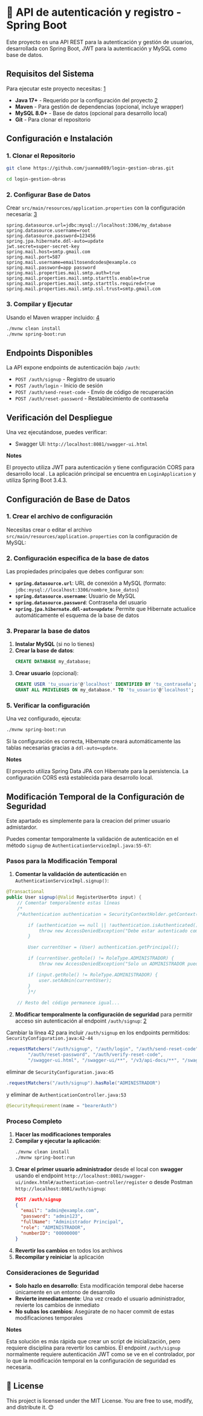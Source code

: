# 🔐 API de autenticación y registro - Spring Boot

Este proyecto es una API REST para la autenticación y gestión de usuarios, desarrollada con Spring Boot, JWT para la autenticación y MySQL como base de datos.

## Requisitos del Sistema

Para ejecutar este proyecto necesitas: [1](#0-0)

- **Java 17+** - Requerido por la configuración del proyecto [2](#0-1)
- **Maven** - Para gestión de dependencias (opcional, incluye wrapper)
- **MySQL 8.0+** - Base de datos (opcional para desarrollo local)
- **Git** - Para clonar el repositorio

## Configuración e Instalación

### 1. Clonar el Repositorio
```bash
git clone https://github.com/juanma089/login-gestion-obras.git
```
```bash
cd login-gestion-obras
```

### 2. Configurar Base de Datos
Crear `src/main/resources/application.properties` con la configuración necesaria: [3](#0-2)

```properties
spring.datasource.url=jdbc:mysql://localhost:3306/my_database
spring.datasource.username=root
spring.datasource.password=123456
spring.jpa.hibernate.ddl-auto=update
jwt.secret=super-secret-key
spring.mail.host=smtp.gmail.com
spring.mail.port=587
spring.mail.username=emailtosendcodes@example.co
spring.mail.password=app password
spring.mail.properties.mail.smtp.auth=true
spring.mail.properties.mail.smtp.starttls.enable=true
spring.mail.properties.mail.smtp.starttls.required=true
spring.mail.properties.mail.smtp.ssl.trust=smtp.gmail.com
```

### 3. Compilar y Ejecutar
Usando el Maven wrapper incluido: [4](#0-3)

```bash
./mvnw clean install
./mvnw spring-boot:run
```

## Endpoints Disponibles

La API expone endpoints de autenticación bajo `/auth`:

- `POST /auth/signup` - Registro de usuario
- `POST /auth/login` - Inicio de sesión
- `POST /auth/send-reset-code` - Envío de código de recuperación
- `POST /auth/reset-password` - Restablecimiento de contraseña

## Verificación del Despliegue

Una vez ejecutándose, puedes verificar:
- Swagger UI: `http://localhost:8081/swagger-ui.html`

**Notes**

El proyecto utiliza JWT para autenticación y tiene configuración CORS para desarrollo local . La aplicación principal se encuentra en `LoginApplication` y utiliza Spring Boot 3.4.3.

## Configuración de Base de Datos

### 1. Crear el archivo de configuración

Necesitas crear o editar el archivo `src/main/resources/application.properties` con la configuración de MySQL:

### 2. Configuración específica de la base de datos

Las propiedades principales que debes configurar son:

- **`spring.datasource.url`**: URL de conexión a MySQL (formato: `jdbc:mysql://localhost:3306/nombre_base_datos`)
- **`spring.datasource.username`**: Usuario de MySQL
- **`spring.datasource.password`**: Contraseña del usuario
- **`spring.jpa.hibernate.ddl-auto=update`**: Permite que Hibernate actualice automáticamente el esquema de la base de datos

### 3. Preparar la base de datos

1. **Instalar MySQL** (si no lo tienes)
2. **Crear la base de datos**:
   ```sql
   CREATE DATABASE my_database;
   ```
3. **Crear usuario** (opcional):
   ```sql
   CREATE USER 'tu_usuario'@'localhost' IDENTIFIED BY 'tu_contraseña';
   GRANT ALL PRIVILEGES ON my_database.* TO 'tu_usuario'@'localhost';
   ```

### 5. Verificar la configuración

Una vez configurado, ejecuta:
```bash
./mvnw spring-boot:run
```

Si la configuración es correcta, Hibernate creará automáticamente las tablas necesarias gracias a `ddl-auto=update`.

**Notes**

El proyecto utiliza Spring Data JPA con Hibernate para la persistencia. La configuración CORS está establecida para desarrollo local.

## Modificación Temporal de la Configuración de Seguridad

Este apartado es simplemente para la creacion del primer usuario admistardor.

Puedes comentar temporalmente la validación de autenticación en el método `signup` de `AuthenticationServiceImpl.java:55-67`:

### Pasos para la Modificación Temporal

1. **Comentar la validación de autenticación** en `AuthenticationServiceImpl.signup()`:

```java
@Transactional
public User signup(@Valid RegisterUserDto input) {
    // Comentar temporalmente estas líneas
    /*
    /*Authentication authentication = SecurityContextHolder.getContext().getAuthentication();

        if (authentication == null || !authentication.isAuthenticated()) {
            throw new AccessDeniedException("Debe estar autenticado como ADMINISTRADOR para crear usuarios.");
        }

        User currentUser = (User) authentication.getPrincipal();

        if (currentUser.getRole() != RoleType.ADMINISTRADOR) {
            throw new AccessDeniedException("Solo un ADMINISTRADOR puede crear nuevos usuarios.");

        if (input.getRole() != RoleType.ADMINISTRADOR) {
            user.setAdmin(currentUser);
        }
        }*/
    
    // Resto del código permanece igual...
```

2. **Modificar temporalmente la configuración de seguridad** para permitir acceso sin autenticación al endpoint `/auth/signup`: [2](#3-1)

Cambiar la línea 42 para incluir `/auth/signup` en los endpoints permitidos:
`SecurityConfiguration.java:42-44`
```java
.requestMatchers("/auth/signup", "/auth/login", "/auth/send-reset-code",
        "/auth/reset-password", "/auth/verify-reset-code",
        "/swagger-ui.html", "/swagger-ui/**", "/v3/api-docs/**", "/swagger-resources/**", "/webjars/**").permitAll()
```

eliminar de `SecurityConfiguration.java:45`

```java
.requestMatchers("/auth/signup").hasRole("ADMINISTRADOR")
```
y eliminar de `AuthenticationController.java:53`

```java
@SecurityRequirement(name = "bearerAuth")
```

### Proceso Completo

1. **Hacer las modificaciones temporales**
2. **Compilar y ejecutar la aplicación**:
   ```bash
   ./mvnw clean install
   ./mvnw spring-boot:run
   ```
3. **Crear el primer usuario administrador** desde el local con **swagger** usando el endpoint `http://localhost:8081/swagger-ui/index.html#/authentication-controller/register` o desde Postman `http://localhost:8081/auth/signup`:
   ```json
   POST /auth/signup
   {
     "email": "admin@example.com",
     "password": "admin123",
     "fullName": "Administrador Principal",
     "role": "ADMINISTRADOR",
     "numberID": "00000000"
   }
   ```
4. **Revertir los cambios** en todos los archivos
5. **Recompilar y reiniciar** la aplicación

### Consideraciones de Seguridad

- **Solo hazlo en desarrollo**: Esta modificación temporal debe hacerse únicamente en un entorno de desarrollo
- **Revierte inmediatamente**: Una vez creado el usuario administrador, revierte los cambios de inmediato
- **No subas los cambios**: Asegúrate de no hacer commit de estas modificaciones temporales

**Notes**

Esta solución es más rápida que crear un script de inicialización, pero requiere disciplina para revertir los cambios. El endpoint `/auth/signup` normalmente requiere autenticación JWT como se ve en el controlador, por lo que la modificación temporal en la configuración de seguridad es necesaria.

## 📝 License

This project is licensed under the MIT License. You are free to use, modify, and distribute it. 😊

